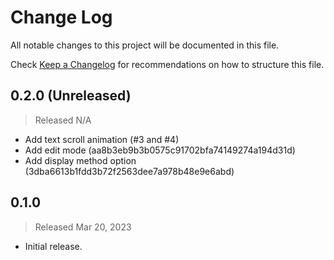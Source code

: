 # Change Log

All notable changes to this project will be documented in this file.

Check [Keep a Changelog](http://keepachangelog.com/) for recommendations on how to structure this file.


## 0.2.0 (Unreleased)
> Released N/A

* Add text scroll animation (#3 and #4)
* Add edit mode (aa8b3eb9b3b0575c91702bfa74149274a194d31d)
* Add display method option (3dba6613b1fdd3b72f2563dee7a978b48e9e6abd)

## 0.1.0
> Released Mar 20, 2023

* Initial release.

